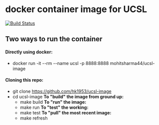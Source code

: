 # docker container image for UCSL
[![Build Status](https://travis-ci.org/Mohitsharma44/ucsl-image.svg?branch=master)](https://travis-ci.org/Mohitsharma44/ucsl-image)

## Two ways to run the container
#### Directly using docker:
- docker run -it --rm --name ucsl -p 8888:8888 mohitsharma44/ucsl-image

#### Cloning this repo:
- git clone https://github.com/hk1953/ucsl-image
- cd ucsl-image
**To "build" the image from ground up:**
  - make build
**To "run" the image:**
  - make run
**To "test" the working:**
  - make test
**To "pull" the most recent image:**
  - make refresh
  
